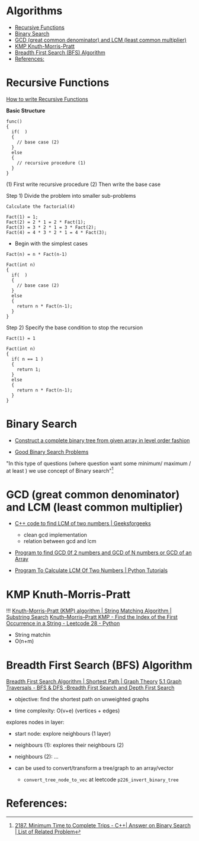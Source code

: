 # Algorithms

<!-- toc GFM -->

+ [Recursive Functions](#recursive-functions)
+ [Binary Search](#binary-search)
+ [GCD (great common denominator) and LCM (least common multiplier)](#gcd-great-common-denominator-and-lcm-least-common-multiplier)
+ [KMP Knuth-Morris-Pratt](#kmp-knuth-morris-pratt)
+ [Breadth First Search (BFS) Algorithm](#breadth-first-search-bfs-algorithm)
+ [References:](#references)

<!-- toc -->

# Recursive Functions

[How to write Recursive Functions](https://www.youtube.com/watch?v=ggk7HbcnLG8)

**Basic Structure**
```
func()
{
  if(  )
  {
    // base case (2)
  }
  else
  {
    // recursive procedure (1)
  }
}
```

(1) First write recursive procedure
(2) Then write the base case

Step 1) Divide the problem into smaller sub-problems

```
Calculate the factorial(4)

Fact(1) = 1;
Fact(2) = 2 * 1 = 2 * Fact(1);
Fact(3) = 3 * 2 * 1 = 3 * Fact(2);
Fact(4) = 4 * 3 * 2 * 1 = 4 * Fact(3);
```

- Begin with the simplest cases

```
Fact(n) = n * Fact(n-1)
```

```
Fact(int n)
{
  if(  )
  {
    // base case (2)
  }
  else
  {
    return n * Fact(n-1);
  }
}
```

Step 2) Specify the base condition to stop the recursion

```
Fact(1) = 1
```

```
Fact(int n)
{
  if( n == 1 )
  {
    return 1;
  }
  else
  {
    return n * Fact(n-1);
  }
}
```



# Binary Search

- [Construct a complete binary tree from given array in level order fashion](https://www.geeksforgeeks.org/construct-complete-binary-tree-given-array/)

- [Good Binary Search Problems](https://leetcode.com/problems/minimum-time-to-complete-trips/solutions/3266855/all-binary-search-problems/)

"In this type of questions (where question want some minimum/ maximum / at least ) we use concept of Binary search"[^1]

# GCD (great common denominator) and LCM (least common multiplier)

- [C++ code to find LCM of two numbers | Geeksforgeeks](https://www.youtube.com/watch?v=anSfYgbo694)
  - clean gcd implementation
  - relation between gcd and lcm
- [Program to find GCD 0f 2 numbers and GCD of N numbers or GCD of an Array](https://www.youtube.com/watch?v=Gr9gtrXvHqU)

- [Program To Calculate LCM Of Two Numbers | Python Tutorials](https://www.youtube.com/watch?v=6ykRY6bHVX0)

# KMP Knuth-Morris-Pratt

!!! [Knuth-Morris-Pratt (KMP) algorithm | String Matching Algorithm | Substring Search](https://www.youtube.com/watch?v=4jY57Ehc14Y)
[Knuth–Morris–Pratt KMP - Find the Index of the First Occurrence in a String - Leetcode 28 - Python](https://www.youtube.com/watch?v=JoF0Z7nVSrA)

- String matchin
- O(n+m)

# Breadth First Search (BFS) Algorithm

[Breadth First Search Algorithm | Shortest Path | Graph Theory](https://www.youtube.com/watch?v=oDqjPvD54Ss)
[5.1 Graph Traversals - BFS & DFS -Breadth First Search and Depth First Search](https://www.youtube.com/watch?v=pcKY4hjDrxk)

- objective: find the shortest path on unweighted graphs

- time complexity: O(v+e) (vertices + edges)

explores nodes in layer:
- start node: explore neighbours (1 layer)
- neighbours (1): explores their neighbours (2)
- neighbours (2): ...

- can be used to convert/transform a tree/graph to an array/vector
    - `convert_tree_node_to_vec` at leetcode `p226_invert_binary_tree`

# References:

[^1]: [2187. Minimum Time to Complete Trips - C++| Answer on Binary Search | List of Related Problem](https://leetcode.com/problems/minimum-time-to-complete-trips/solutions/1802416/c-answer-on-binary-search-list-of-related-problems/)
